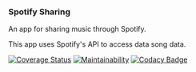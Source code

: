 ### Spotify Sharing

An app for sharing music through Spotify.

This app uses Spotify's API to access data song data.

[![Coverage Status](https://coveralls.io/repos/github/cwaymeyer/spotify-sharing/badge.svg?branch=master)](https://coveralls.io/github/cwaymeyer/spotify-sharing?branch=master) [![Maintainability](https://api.codeclimate.com/v1/badges/a315edd27ca938e099b4/maintainability)](https://codeclimate.com/github/cwaymeyer/spotify-sharing/maintainability) [![Codacy Badge](https://app.codacy.com/project/badge/Grade/0640eac1afb1428ca2375fbce7529141)](https://www.codacy.com/gh/cwaymeyer/spotify-sharing/dashboard?utm_source=github.com&utm_medium=referral&utm_content=cwaymeyer/spotify-sharing&utm_campaign=Badge_Grade)

